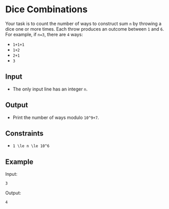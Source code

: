 # Dice Combinations 

Your task is to count the number of ways to construct sum ```n``` by throwing a dice one or more times. Each throw produces an outcome between ```1``` and  ```6```.
For example, if ```n=3```, there are ```4``` ways:

- ```1+1+1```
- ```1+2```
- ```2+1```
- ```3```

## Input
- The only input line has an integer ```n```.
## Output
- Print the number of ways modulo ```10^9+7```.
## Constraints

- ```1 \le n \le 10^6```

## Example
Input:
```
3
```

Output:
```
4
```
